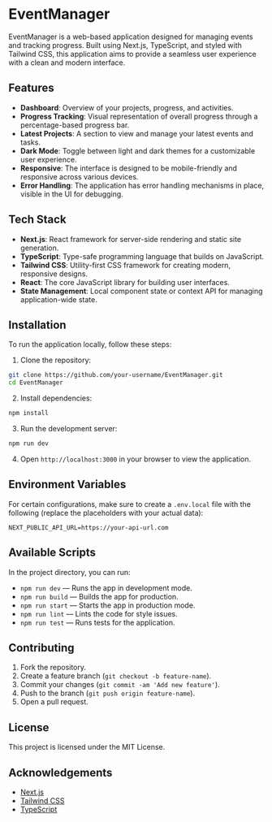 # EventManager

EventManager is a web-based application designed for managing events and tracking progress. Built using Next.js, TypeScript, and styled with Tailwind CSS, this application aims to provide a seamless user experience with a clean and modern interface.

## Features

- **Dashboard**: Overview of your projects, progress, and activities.
- **Progress Tracking**: Visual representation of overall progress through a percentage-based progress bar.
- **Latest Projects**: A section to view and manage your latest events and tasks.
- **Dark Mode**: Toggle between light and dark themes for a customizable user experience.
- **Responsive**: The interface is designed to be mobile-friendly and responsive across various devices.
- **Error Handling**: The application has error handling mechanisms in place, visible in the UI for debugging.

## Tech Stack

- **Next.js**: React framework for server-side rendering and static site generation.
- **TypeScript**: Type-safe programming language that builds on JavaScript.
- **Tailwind CSS**: Utility-first CSS framework for creating modern, responsive designs.
- **React**: The core JavaScript library for building user interfaces.
- **State Management**: Local component state or context API for managing application-wide state.

## Installation

To run the application locally, follow these steps:

1. Clone the repository:

```bash
git clone https://github.com/your-username/EventManager.git
cd EventManager
```

2. Install dependencies:

```bash
npm install
```

3. Run the development server:

```bash
npm run dev
```

4. Open `http://localhost:3000` in your browser to view the application.

## Environment Variables

For certain configurations, make sure to create a `.env.local` file with the following (replace the placeholders with your actual data):

```env
NEXT_PUBLIC_API_URL=https://your-api-url.com
```

## Available Scripts

In the project directory, you can run:

- `npm run dev` — Runs the app in development mode.
- `npm run build` — Builds the app for production.
- `npm run start` — Starts the app in production mode.
- `npm run lint` — Lints the code for style issues.
- `npm run test` — Runs tests for the application.

## Contributing

1. Fork the repository.
2. Create a feature branch (`git checkout -b feature-name`).
3. Commit your changes (`git commit -am 'Add new feature'`).
4. Push to the branch (`git push origin feature-name`).
5. Open a pull request.

## License

This project is licensed under the MIT License.

## Acknowledgements

- [Next.js](https://nextjs.org/)
- [Tailwind CSS](https://tailwindcss.com/)
- [TypeScript](https://www.typescriptlang.org/)
